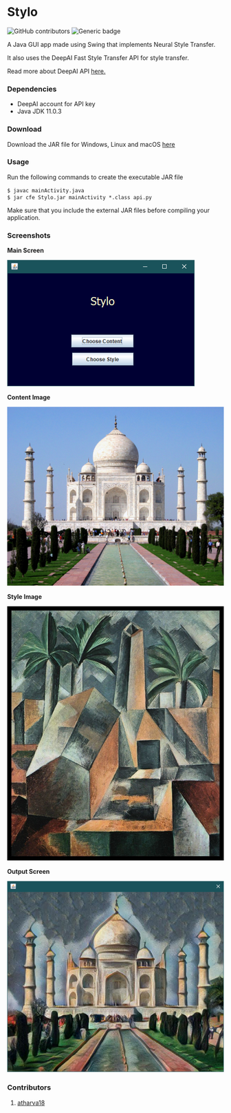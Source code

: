 # Stylo
![GitHub contributors](https://img.shields.io/github/contributors/atharva-18/Stylo.svg) ![Generic badge](https://img.shields.io/badge/jdk-11.0.3-Blue.svg)

A Java GUI app made using Swing that implements Neural Style Transfer.

It also uses the DeepAI Fast Style Transfer API for style transfer.

Read more about DeepAI API <a href="https://deepai.org/machine-learning-model/fast-style-transfer" target="_blank">here.</a>

### Dependencies
<ul>
  <li>DeepAI account for API key</li>
  <li>Java JDK 11.0.3</li>
</ul>

### Download 

Download the JAR file for Windows, Linux and macOS <a href="https://github.com/atharva-18/Stylo/releases/download/1.0/Stylo.jar" target="_blank">here</a>

### Usage 

Run the following commands to create the executable JAR file

```
$ javac mainActivity.java
$ jar cfe Stylo.jar mainActivity *.class api.py
```
Make sure that you include the external JAR files before compiling your application.

### Screenshots<br>

<b>Main Screen</b>

![Main screen](images/screen_1.PNG)
<br>

<b>Content Image</b>

![Content](images/content.jpg)

<b>Style Image</b>

![Style](images/style.jpg)

<b>Output Screen</b>

![Output](images/screen_2.PNG)

### Contributors

1. <a href="https://github.com/atharva-18" target="_blank">atharva18</a>

